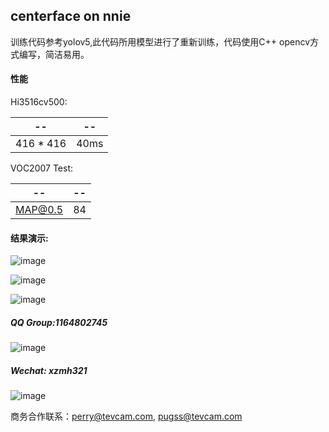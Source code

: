 ## centerface on nnie

训练代码参考yolov5,此代码所用模型进行了重新训练，代码使用C++ opencv方式编写，简洁易用。

#### 性能

Hi3516cv500:

| --        | --   |
| --------- | ---- |
| 416 * 416 | 40ms |

VOC2007 Test:

| --     | --   |
| ------ | ---- |
| MAP@0.5   | 84   |

#### 结果演示:

![image](./data/result1.jpg)

![image](./data/result2.jpg)

![image](./data/result3.jpg)


##### QQ Group:1164802745


![image](./data/qq-group.jpeg)


##### Wechat: xzmh321


![image](./data/wechat.jpeg)


商务合作联系：perry@tevcam.com, pugss@tevcam.com

